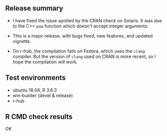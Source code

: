 ## Release summary

* I have fixed the issue spotted by the CRAN check on Solaris. It was due to 
the C++ `pow` function which doesn't accept integer arguments.

* This is a major release, with bugs fixed, new features, and updated vignette.

* On r-hub, the compilation fails on Fedora, which uses the `clang` compiler. 
But the version of `clang` used on CRAN is more recent, so I hope the 
compilation will work.

## Test environments

* ubuntu 18.04, R 3.6.3
* win-builder (devel & release)
* r-hub

## R CMD check results

OK